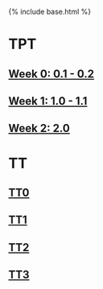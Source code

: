 {% include base.html %}
# TPT
## [Week 0: 0.1 - 0.2](https://xiaoa0.github.io/Data-Structures/pages/notes/tpt_week0)
## [Week 1: 1.0 - 1.1](https://xiaoa0.github.io/Data-Structures/pages/notes/tpt_week1)
## [Week 2: 2.0](https://xiaoa0.github.io/Data-Structures/pages/notes/tpt_week2)

# TT
## [TT0](https://xiaoa0.github.io/Data-Structures/pages/notes/tt0)
## [TT1](https://xiaoa0.github.io/Data-Structures/pages/notes/tt1)
## [TT2](https://xiaoa0.github.io/Data-Structures/pages/notes/tt2)
## [TT3](https://xiaoa0.github.io/Data-Structures/pages/notes/tt3)
